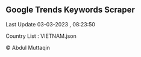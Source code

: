 

## Google Trends Keywords Scraper 
 
Last Update 03-03-2023 , 08:23:50

Country List :
VIETNAM.json



© Abdul Muttaqin 
